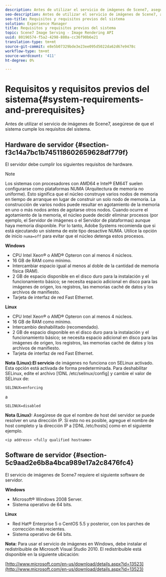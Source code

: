 ```yaml
---
description: Antes de utilizar el servicio de imágenes de Scene7, asegúrese de que el sistema cumple los requisitos del sistema.
seo-description: Antes de utilizar el servicio de imágenes de Scene7, asegúrese de que el sistema cumple los requisitos del sistema.
seo-title: Requisitos y requisitos previos del sistema
solution: Experience Manager
title: Requisitos y requisitos previos del sistema
topic: Scene7 Image Serving - Image Rendering API
uuid: 80196574-f5a2-4298-880a-cc36f90b6e21
translation-type: tm+mt
source-git-commit: e8e5b07329bde3e23ee095d5022da62d67e9478c
workflow-type: tm+mt
source-wordcount: '411'
ht-degree: 0%

---
```



# Requisitos y requisitos previos del sistema{#system-requirements-and-prerequisites}

Antes de utilizar el servicio de imágenes de Scene7, asegúrese de que el sistema cumple los requisitos del sistema.

## Hardware de servidor {#section-f3c14a7bc1b745118602659628df779f}

El servidor debe cumplir los siguientes requisitos de hardware.

>[!NOTE]
>
>Los sistemas con procesadores con AMD64 e Intel® EM64T suelen configurarse como plataformas NUMA (Arquitectura de memoria no uniforme). Esto significa que el núcleo construye varios nodos de memoria en tiempo de arranque en lugar de construir un solo nodo de memoria. La construcción de varios nodos puede resultar en agotamiento de la memoria en uno o más nodos antes de agotarse otros nodos. Cuando ocurre el agotamiento de la memoria, el núcleo puede decidir eliminar procesos (por ejemplo, el Servidor de imágenes o el Servidor de plataformas) aunque haya memoria disponible. Por lo tanto, Adobe Systems recomienda que si está ejecutando un sistema de este tipo desactive NUMA. Utilice la opción de inicio `numa=off` para evitar que el núcleo detenga estos procesos.

**Windows**

* CPU Intel Xeon® o AMD® Opteron con al menos 4 núcleos.
* 16 GB de RAM como mínimo.
* Intercambiar espacio igual al menos al doble de la cantidad de memoria física (RAM).
* 2 GB de espacio disponible en el disco duro para la instalación y el funcionamiento básico; se necesita espacio adicional en disco para las imágenes de origen, los registros, las memorias caché de datos y los archivos de manifiesto.
* Tarjeta de interfaz de red Fast Ethernet.

**Linux**

* CPU Intel Xeon® o AMD® Opteron con al menos 4 núcleos.
* 16 GB de RAM como mínimo.
* Intercambio deshabilitado (recomendado).
* 2 GB de espacio disponible en el disco duro para la instalación y el funcionamiento básico; se necesita espacio adicional en disco para las imágenes de origen, los registros, las memorias caché de datos y los archivos de manifiesto.
* Tarjeta de interfaz de red Fast Ethernet.

**Nota (Linux):El servicio** de imágenes no funciona con SELinux activado. Esta opción está activada de forma predeterminada. Para deshabilitar SELinux, edite el archivo [!DNL /etc/selinux/config] y cambie el valor de SELinux de:

`SELINUX=enforcing`

a

`SELINUX=disabled`

**Nota (Linux):** Asegúrese de que el nombre de host del servidor se puede resolver en una dirección IP. Si esto no es posible, agregue el nombre de host completo y la dirección IP a [!DNL /etc/hosts] como en el siguiente ejemplo.

`<ip address> <fully qualified hostname>`

## Software de servidor {#section-5c9aad2e6b8a4bca989e17a2c8476fc4}

El servicio de imágenes de Scene7 requiere el siguiente software de servidor.

**Windows**

* Microsoft® Windows 2008 Server.
* Sistema operativo de 64 bits.

**Linux**

* Red Hat® Enterprise 5 o CentOS 5.5 y posterior, con los parches de corrección más recientes.
* Sistema operativo de 64 bits.

**Nota:** Para usar el servicio de imágenes en Windows, debe instalar el redistribuible de Microsoft Visual Studio 2010. El redistribuible está disponible en la siguiente ubicación:

[http://www.microsoft.com/en-us/download/details.aspx?id=13523](http://www.microsoft.com/en-us/download/details.aspx?id=13523)

